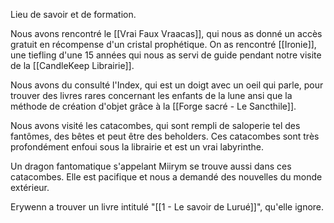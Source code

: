 Lieu de savoir et de formation.

Nous avons rencontré le [[Vrai Faux Vraacas]], qui nous as donné un accès gratuit en récompense d'un cristal prophétique.
On as rencontré [[Ironie]], une tiefling d'une 15 années qui nous as servi de guide pendant notre visite de la [[CandleKeep Librairie]].

Nous avons du consulté l'Index, qui est un doigt avec un oeil qui parle, pour trouver des livres rares concernant les enfants de la lune ansi que la méthode de création d'objet grâce à la [[Forge sacré - Le Sancthile]].

Nous avons visité les catacombes, qui sont rempli de saloperie tel des fantômes, des bêtes et peut être des beholders. Ces catacombes sont très profondément enfoui sous la librairie et est un vrai labyrinthe.

Un dragon fantomatique s'appelant Miirym se trouve aussi dans ces catacombes. Elle est pacifique et nous a demandé des nouvelles du monde extérieur. 

Erywenn a trouver un livre intitulé "[[1 - Le savoir de Lurué]]", qu'elle ignore.